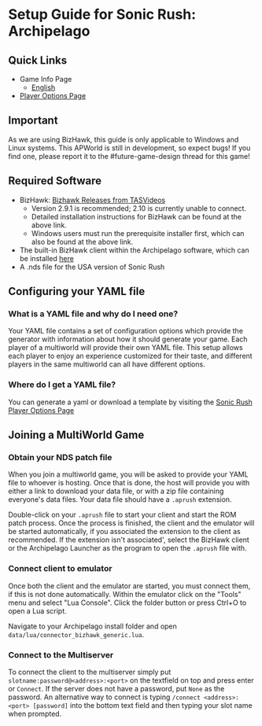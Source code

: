 # Setup Guide for Sonic Rush: Archipelago

## Quick Links

- Game Info Page
    * [English](/games/shapez/info/en)
- [Player Options Page](/games/shapez/player-options)

## Important

As we are using BizHawk, this guide is only applicable to Windows and Linux systems. 
This APWorld is still in development, so expect bugs! 
If you find one, please report it to the #future-game-design thread for this game!

## Required Software

- BizHawk: [Bizhawk Releases from TASVideos](https://tasvideos.org/BizHawk/ReleaseHistory)
  - Version 2.9.1 is recommended; 2.10 is currently unable to connect.
  - Detailed installation instructions for BizHawk can be found at the above link.
  - Windows users must run the prerequisite installer first, which can also be found at the above link.
- The built-in BizHawk client within the Archipelago software, which can be installed 
  [here](https://github.com/ArchipelagoMW/Archipelago/releases)
- A .nds file for the USA version of Sonic Rush

## Configuring your YAML file

### What is a YAML file and why do I need one?

Your YAML file contains a set of configuration options which provide the generator with information about how it should
generate your game. 
Each player of a multiworld will provide their own YAML file. 
This setup allows each player to enjoy an experience customized for their taste, and different players in the same 
multiworld can all have different options.

### Where do I get a YAML file?

You can generate a yaml or download a template by visiting the 
[Sonic Rush Player Options Page](/games/Sonic%20Rush/player-options)

## Joining a MultiWorld Game

### Obtain your NDS patch file

When you join a multiworld game, you will be asked to provide your YAML file to whoever is hosting. Once that is done,
the host will provide you with either a link to download your data file, or with a zip file containing everyone's data
files. Your data file should have a `.aprush` extension. 

Double-click on your `.aprush` file to start your client and start the ROM patch process. Once the process is finished, 
the client and the emulator will be started automatically, if you associated the extension to the client as recommended.
If the extension isn't associated', select the BizHawk client or the Archipelago Launcher as the program to open the 
`.aprush` file with.

### Connect client to emulator

Once both the client and the emulator are started, you must connect them, if this is not done automatically. Within the 
emulator click on the "Tools" menu and select "Lua Console". Click the folder button or press Ctrl+O to open a Lua 
script.

Navigate to your Archipelago install folder and open `data/lua/connector_bizhawk_generic.lua`.

### Connect to the Multiserver

To connect the client to the multiserver simply put `slotname:password@<address>:<port>` on the textfield on top and 
press enter or `Connect`. 
If the server does not have a password, put `None` as the password.
An alternative way to connect is typing `/connect <address>:<port> [password]` into the bottom text field and then 
typing your slot name when prompted.
